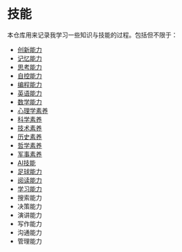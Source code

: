 # 技能

本仓库用来记录我学习一些知识与技能的过程。包括但不限于：

- [创新能力](creativity/README.md)
- [记忆能力](mnemonics/README.md)
- [思考能力](thinking/README.md)
- [自控能力](willpower/README.md)
- [编程能力](programming/README.md)
- [英语能力](english/README.md)
- [数学能力](math/README.md)
- [心理学素养](psychology/README.md)
- [科学素养](science/README.md)
- [技术素养](technology/README.md)
- [历史素养](history/README.md)
- [哲学素养](philosophy/README.md)
- [军事素养](military/README.md)
- [AI技能](ai/README.md)
- [足球能力](football/README.md)
- [阅读能力](reading/README.md)
- [学习能力](learning/README.md)
- 搜索能力
- 决策能力
- 演讲能力
- 写作能力
- 沟通能力
- 管理能力
